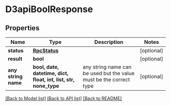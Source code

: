 # D3apiBoolResponse


## Properties
Name | Type | Description | Notes
------------ | ------------- | ------------- | -------------
**status** | [**RpcStatus**](RpcStatus.md) |  | [optional] 
**result** | **bool** |  | [optional] 
**any string name** | **bool, date, datetime, dict, float, int, list, str, none_type** | any string name can be used but the value must be the correct type | [optional]

[[Back to Model list]](../README.md#documentation-for-models) [[Back to API list]](../README.md#documentation-for-api-endpoints) [[Back to README]](../README.md)


